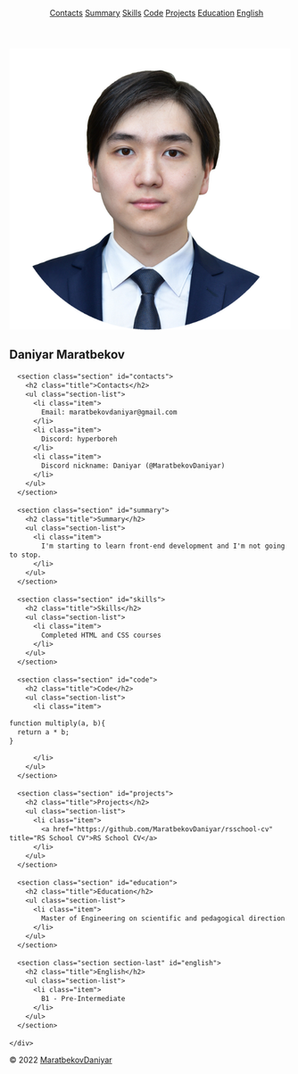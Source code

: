 <!DOCTYPE html>
<html lang="en">
<head>
  <meta charset="UTF-8">
  <meta http-equiv="X-UA-Compatible" content="IE=edge">
  <meta name="viewport" content="width=device-width, initial-scale=1.0">
  <title>cv</title>
  <link rel="stylesheet" href="style.css">
  <link rel="icon" href="https://rs.school/favicon.ico">
</head>

<body>
  <header class="header">
    <div class="block">
      <ul class="navigation-list">
        <a class="navigation-link" href="#contacts">Contacts</a>
        <a class="navigation-link" href="#summary">Summary</a>
        <a class="navigation-link" href="#skills">Skills</a>        
        <a class="navigation-link" href="#code">Code</a>
        <a class="navigation-link" href="#projects">Projects</a>
        <a class="navigation-link" href="#education">Education</a>
        <a class="navigation-link" href="#english">English</a>
      </ul>
    </div>
  </header>

  <main class="main">
    <div class="block">
      <section class="section" id="profile">
        <img src="./Photo.png" alt="Photo" class="photo">
        <h1 class="profile">Daniyar Maratbekov</h1>
      </section>

      <section class="section" id="contacts">
        <h2 class="title">Contacts</h2>
        <ul class="section-list">
          <li class="item">
            Email: maratbekovdaniyar@gmail.com
          </li>
          <li class="item">
            Discord: hyperboreh
          </li>
          <li class="item">
            Discord nickname: Daniyar (@MaratbekovDaniyar)
          </li>
        </ul>
      </section>

      <section class="section" id="summary">
        <h2 class="title">Summary</h2>
        <ul class="section-list">
          <li class="item">
            I'm starting to learn front-end development and I'm not going to stop.
          </li>
        </ul>
      </section>

      <section class="section" id="skills">
        <h2 class="title">Skills</h2>
        <ul class="section-list">
          <li class="item">
            Completed HTML and CSS courses
          </li>
        </ul>
      </section>

      <section class="section" id="code">
        <h2 class="title">Code</h2>
        <ul class="section-list">
          <li class="item">
<pre class="pre"><code>function multiply(a, b){
  return a * b;
}</code></pre>
          </li>
        </ul>
      </section>

      <section class="section" id="projects">
        <h2 class="title">Projects</h2>
        <ul class="section-list">
          <li class="item">
            <a href="https://github.com/MaratbekovDaniyar/rsschool-cv" title="RS School CV">RS School CV</a>
          </li>
        </ul>
      </section>

      <section class="section" id="education">
        <h2 class="title">Education</h2>
        <ul class="section-list">
          <li class="item">
            Master of Engineering on scientific and pedagogical direction
          </li>
        </ul>
      </section>

      <section class="section section-last" id="english">
        <h2 class="title">English</h2>
        <ul class="section-list">
          <li class="item">
            B1 - Pre-Intermediate
          </li>
        </ul>
      </section>

    </div>
  </main>
    
  <footer class="footer">
    <div class="block footer-block">
      <div class="github">© 2022 <a href="https://https://github.com/MaratbekovDaniyar" class="nav-link">MaratbekovDaniyar</a></div>
      <a href="https://rs.school/js-stage0/" class="rsshool"></a>
    </div>
  </footer>
</body>
</html>
